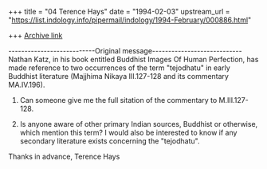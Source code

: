 +++
title = "04 Terence Hays"
date = "1994-02-03"
upstream_url = "https://list.indology.info/pipermail/indology/1994-February/000886.html"

+++
[Archive link](https://list.indology.info/pipermail/indology/1994-February/000886.html)

---------------------------Original message----------------------------
Nathan Katz, in his book entitled Buddhist Images Of Human Perfection,
has made reference to two occurrences of the term "tejodhatu" in early
Buddhist literature (Majjhima Nikaya III.127-128 and its commentary
MA.IV.196).

1. Can someone give me the full sitation of the commentary to
   M.III.127-128.

2. Is anyone aware of other primary Indian sources, Buddhist or otherwise,
   which mention this term?  I would also be interested to know if any
   secondary literature exists concerning the "tejodhatu".

Thanks in advance,
Terence Hays





